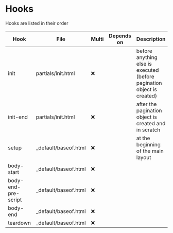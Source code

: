 # Hooks

Hooks are listed in their order

<!-- prettier-ignore -->
| Hook | File | Multi | Depends on | Description |
| ---- | ---- | ----- | ---------- | ----------- |
| init | partials/init.html | :x: | | before anything else is executed (before pagination object is created) |
| init-end | partials/init.html | :x: |  | after the pagination object is created and in scratch |
| setup | _default/baseof.html | :x: |  | at the beginning of the main layout |
| body-start | _default/baseof.html | :x: |  |  |
| body-end-pre-script | _default/baseof.html | :x: |  |  |
| body-end | _default/baseof.html | :x: |  |  |
| teardown | _default/baseof.html | :x: |  |  |
